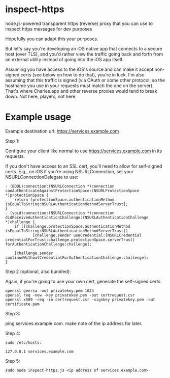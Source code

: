 inspect-https
=============

node.js-powered transparent https (reverse) proxy that you can use to inspect https messages for dev purposes


Hopefully you can adapt this your purposes.

But let's say you're developing an iOS native app that connects to a secure host (over TLS), and you'd rather view the traffic going back and forth from an external utility instead of going into the iOS app itself.

Assuming you have access to the iOS's source and can make it accept non-signed certs (see below on how to do that), you're in luck. I'm also assuming that this traffic is signed (via OAuth or some other protocol; so the hostname you use in your requests must match the one on the server). That's where Charles.app and other reverse proxies would tend to break down. Not here, players, not here.

Example usage
=============

Example destination url: https://services.example.com

Step 1:

Configure your client like normal to use https://services.example.com in its requests.

If you don't have access to an SSL cert, you'll need to allow for self-signed certs. E.g., on iOS if you're using NSURLConnection, set your NSURLConnectionDelegate to use:

    - (BOOL)connection:(NSURLConnection *)connection canAuthenticateAgainstProtectionSpace:(NSURLProtectionSpace *)protectionSpace {
        return [protectionSpace.authenticationMethod isEqualToString:NSURLAuthenticationMethodServerTrust];
    }
    - (void)connection:(NSURLConnection *)connection didReceiveAuthenticationChallenge:(NSURLAuthenticationChallenge *)challenge {
        if ([challenge.protectionSpace.authenticationMethod isEqualToString:NSURLAuthenticationMethodServerTrust])
                [challenge.sender useCredential:[NSURLCredential credentialForTrust:challenge.protectionSpace.serverTrust] forAuthenticationChallenge:challenge];
        
        [challenge.sender continueWithoutCredentialForAuthenticationChallenge:challenge];
    }

Step 2 (optional, also bundled):

Again, if you're going to use your own cert, generate the self-signed certs:

    openssl genrsa -out privatekey.pem 1024
    openssl req -new -key privatekey.pem -out certrequest.csr
    openssl x509 -req -in certrequest.csr -signkey privatekey.pem -out certificate.pem

Step 3:

ping services.example.com. make note of the ip address for later.

Step 4:

    sudo /etc/hosts:

    127.0.0.1 services.example.com

Step 5:

    sudo node inspect-https.js <ip address of services.example.com>
